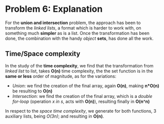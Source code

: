 # Problem 6: Explanation

For the __union and intersection__ problem, the approach has been to transform the _linked lists_, a format which is harder to work with, on something much __simpler__ as is a list. 
Once the transformation has been done, the combination with the handy _object_ __sets__, has done all the work.

## Time/Space complexity

In the study of the __time complexity__, we find that the transformation from _linked list_ to list, takes __O(n)__  time complexity, the the set function is in the __same or less__ order of magnitude, as for the variations:

- _Union_: we find the creation of the final array, again __O(n)__, making __n*O(n)__ be resulting to __O(n)__
- _Intersection_: we find the creation of the final array, which is a _double for-loop_ (operation _x in s_, acts with  __O(n)__), resulting finally in __O(n^n)__

In respect to the _space time complexity_, we generate for both functions, 3 auxiliary lists, being _O(3n)_; and resulting in __O(n)__.
